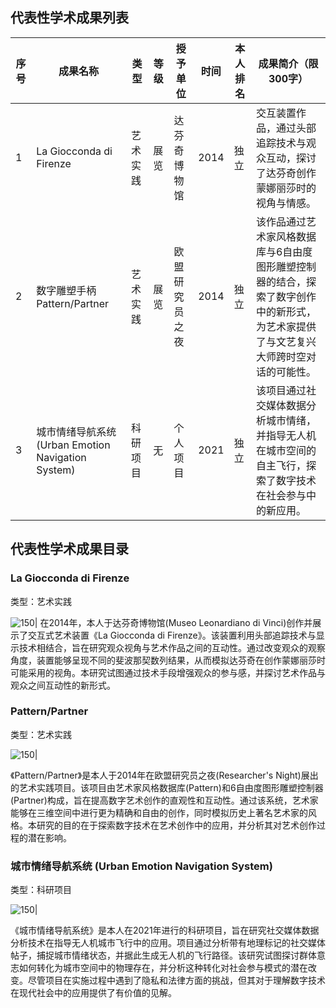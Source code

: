 

## 代表性学术成果列表

| 序号  | 成果名称                                       | 类型   | 等级  | 授予单位    | 时间   | 本人排名 | 成果简介（限300字）                                                        |
| --- | ------------------------------------------ | ---- | --- | ------- | ---- | ---- | ------------------------------------------------------------------ |
| 1   | La Giocconda di Firenze                    | 艺术实践 | 展览  | 达芬奇博物馆  | 2014 | 独立   | 交互装置作品，通过头部追踪技术与观众互动，探讨了达芬奇创作蒙娜丽莎时的视角与情感。                          |
| 2   | 数字雕塑手柄Pattern/Partner                      | 艺术实践 | 展览  | 欧盟研究员之夜 | 2014 | 独立   | 该作品通过艺术家风格数据库与6自由度图形雕塑控制器的结合，探索了数字创作中的新形式，为艺术家提供了与文艺复兴大师跨时空对话的可能性。 |
| 3   | 城市情绪导航系统 (Urban Emotion Navigation System) | 科研项目 | 无   | 个人项目    | 2021 | 独立   | 该项目通过社交媒体数据分析城市情绪，并指导无人机在城市空间的自主飞行，探索了数字技术在社会参与中的新应用。              |

## 代表性学术成果目录

### La Giocconda di Firenze

类型：艺术实践

![150|](https://i.imgur.com/3YtZk3w.webp)
在2014年，本人于达芬奇博物馆(Museo Leonardiano di Vinci)创作并展示了交互式艺术装置《La Giocconda di Firenze》。该装置利用头部追踪技术与显示技术相结合，旨在研究观众视角与艺术作品之间的互动性。通过改变观众的观察角度，装置能够呈现不同的斐波那契数列结果，从而模拟达芬奇在创作蒙娜丽莎时可能采用的视角。本研究试图通过技术手段增强观众的参与感，并探讨艺术作品与观众之间互动性的新形式。

### Pattern/Partner

类型：艺术实践


![150|](https://i.imgur.com/pH0o8E7.webp)

《Pattern/Partner》是本人于2014年在欧盟研究员之夜(Researcher's Night)展出的艺术实践项目。该项目由艺术家风格数据库(Pattern)和6自由度图形雕塑控制器(Partner)构成，旨在提高数字艺术创作的直观性和互动性。通过该系统，艺术家能够在三维空间中进行更为精确和自由的创作，同时模拟历史上著名艺术家的风格。本研究的目的在于探索数字技术在艺术创作中的应用，并分析其对艺术创作过程的潜在影响。

### 城市情绪导航系统 (Urban Emotion Navigation System)

类型：科研项目

![150|](https://i.imgur.com/VaKiZKZ.webp)


《城市情绪导航系统》是本人在2021年进行的科研项目，旨在研究社交媒体数据分析技术在指导无人机城市飞行中的应用。项目通过分析带有地理标记的社交媒体帖子，捕捉城市情绪状态，并据此生成无人机的飞行路径。该研究试图探讨群体意志如何转化为城市空间中的物理存在，并分析这种转化对社会参与模式的潜在改变。尽管项目在实施过程中遇到了隐私和法律方面的挑战，但其对于理解数字技术在现代社会中的应用提供了有价值的见解。